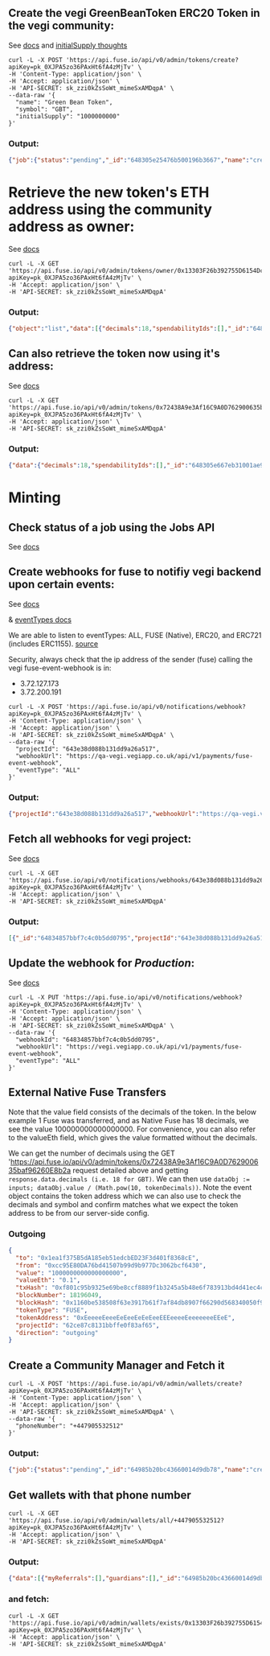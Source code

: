

## Create the vegi GreenBeanToken ERC20 Token in the vegi community:

See [docs](https://docs.fuse.io/docs/admin-api/create-an-erc-20-token) and [initialSupply thoughts](https://docs.openzeppelin.com/contracts/2.x/erc20)

```shell
curl -L -X POST 'https://api.fuse.io/api/v0/admin/tokens/create?apiKey=pk_0XJPA5zo36PAxHt6fA4zMjTv' \
-H 'Content-Type: application/json' \
-H 'Accept: application/json' \
-H 'API-SECRET: sk_zzi0kZsSoWt_mimeSxAMDqpA' \
--data-raw '{
  "name": "Green Bean Token",
  "symbol": "GBT",
  "initialSupply": "1000000000"
}'

```
### Output:
``` json
{"job":{"status":"pending","_id":"648305e25476b500196b3667","name":"createToken","data":{"bridgeType":"home","accountAddress":"0x13303F26b392755D6154Dc2Ef3603eD2b080fe11","name":"Green Bean Token","symbol":"GBT","initialSupplyInWei":"1000000000000000000000000000","tokenURI":"","expiryTimestamp":2524608000,"spendabilityIdsArr":[]},"createdAt":"2023-06-09T10:58:42.199Z","updatedAt":"2023-06-09T10:58:42.199Z","__v":0}}%
```

# Retrieve the new token's ETH address using the community address as owner:

See [docs](https://docs.fuse.io/docs/admin-api/get-tokens-by-owner)

```shell
curl -L -X GET 'https://api.fuse.io/api/v0/admin/tokens/owner/0x13303F26b392755D6154Dc2Ef3603eD2b080fe11?apiKey=pk_0XJPA5zo36PAxHt6fA4zMjTv' \
-H 'Accept: application/json' \
-H 'API-SECRET: sk_zzi0kZsSoWt_mimeSxAMDqpA'

```
### Output:
``` json
{"object":"list","data":[{"decimals":18,"spendabilityIds":[],"_id":"648305e667eb31001ae914f4","address":"0x72438A9e3Af16C9A0D762900635baf96260E8b2a","name":"Green Bean Token","symbol":"GBT","tokenURI":"","totalSupply":"1000000000000000000000000000","owner":"0x13303F26b392755D6154Dc2Ef3603eD2b080fe11","blockNumber":23739327,"tokenType":"expirable","networkType":"home","expiryTimestamp":2524608000,"createdAt":"2023-06-09T10:58:46.146Z","updatedAt":"2023-06-09T10:58:46.146Z"}]}%
```

## Can also retrieve the token now using it's address:

See [docs](https://docs.fuse.io/docs/admin-api/get-tokens-by-address)

```shell
curl -L -X GET 'https://api.fuse.io/api/v0/admin/tokens/0x72438A9e3Af16C9A0D762900635baf96260E8b2a?apiKey=pk_0XJPA5zo36PAxHt6fA4zMjTv' \
-H 'Accept: application/json' \
-H 'API-SECRET: sk_zzi0kZsSoWt_mimeSxAMDqpA'

```
### Output:
``` json
{"data":{"decimals":18,"spendabilityIds":[],"_id":"648305e667eb31001ae914f4","address":"0x72438A9e3Af16C9A0D762900635baf96260E8b2a","name":"Green Bean Token","symbol":"GBT","tokenURI":"","totalSupply":"1000000000000000000000000000","owner":"0x13303F26b392755D6154Dc2Ef3603eD2b080fe11","blockNumber":23739327,"tokenType":"expirable","networkType":"home","expiryTimestamp":2524608000,"createdAt":"2023-06-09T10:58:46.146Z","updatedAt":"2023-06-09T10:58:46.146Z"}}%
```

# Minting

## Check status of a job using the Jobs API

See [docs](https://docs.fuse.io/docs/admin-api/get-job-by-id)



## Create webhooks for fuse to notifiy vegi backend upon certain events:

See [docs](https://docs.fuse.io/docs/notification-api/webhooks)

& [eventTypes docs](https://docs.fuse.io/docs/notification-api/notifications-api#types-of-address-activity-events-in-fuse-notifications)

We are able to listen to eventTypes: ALL, FUSE (Native), ERC20, and ERC721 (includes ERC1155). [source](https://docs.fuse.io/docs/notification-api/notifications-api#3-internal-fuse-transfers)

Security, always check that the ip address of the sender (fuse) calling the vegi fuse-event-webhook is in:
- 3.72.127.173
- 3.72.200.191


```shell
curl -L -X POST 'https://api.fuse.io/api/v0/notifications/webhook?apiKey=pk_0XJPA5zo36PAxHt6fA4zMjTv' \
-H 'Content-Type: application/json' \
-H 'Accept: application/json' \
-H 'API-SECRET: sk_zzi0kZsSoWt_mimeSxAMDqpA' \
--data-raw '{
  "projectId": "643e38d088b131dd9a26a517",
  "webhookUrl": "https://qa-vegi.vegiapp.co.uk/api/v1/payments/fuse-event-webhook",
  "eventType": "ALL"
}'

```
### Output:
``` json
{"projectId":"643e38d088b131dd9a26a517","webhookUrl":"https://qa-vegi.vegiapp.co.uk/api/v1/payments/fuse-event-webhook","eventType":"ALL","_id":"64834857bbf7c4c0b5dd0795","createdAt":"2023-06-09T15:42:15.709Z","updatedAt":"2023-06-09T15:42:15.709Z","__v":0}%
```


## Fetch all webhooks for vegi project: 

See [docs](https://docs.fuse.io/docs/notification-api/get-webhooks-for-project)

```shell
curl -L -X GET 'https://api.fuse.io/api/v0/notifications/webhooks/643e38d088b131dd9a26a517?apiKey=pk_0XJPA5zo36PAxHt6fA4zMjTv' \
-H 'Accept: application/json' \
-H 'API-SECRET: sk_zzi0kZsSoWt_mimeSxAMDqpA'

```
### Output:
``` json
[{"_id":"64834857bbf7c4c0b5dd0795","projectId":"643e38d088b131dd9a26a517","webhookUrl":"https://qa-vegi.vegiapp.co.uk/api/v1/payments/fuse-event-webhook","eventType":"ALL","createdAt":"2023-06-09T15:42:15.709Z","updatedAt":"2023-06-09T15:42:15.709Z","__v":0}]%
```

## Update the webhook for *Production*:

See [docs]()

```shell
curl -L -X PUT 'https://api.fuse.io/api/v0/notifications/webhook?apiKey=pk_0XJPA5zo36PAxHt6fA4zMjTv' \
-H 'Content-Type: application/json' \
-H 'Accept: application/json' \
-H 'API-SECRET: sk_zzi0kZsSoWt_mimeSxAMDqpA' \
--data-raw '{
  "webhookId": "64834857bbf7c4c0b5dd0795",
  "webhookUrl": "https://vegi.vegiapp.co.uk/api/v1/payments/fuse-event-webhook",
  "eventType": "ALL"
}'
```

## External Native Fuse Transfers
Note that the value field consists of the decimals of the token. In the below example 1 Fuse was transferred, and as Native Fuse has 18 decimals, we see the value 100000000000000000. For convenience, you can also refer to the valueEth field, which gives the value formatted without the decimals.

We can get the number of decimals using the GET 'https://api.fuse.io/api/v0/admin/tokens/0x72438A9e3Af16C9A0D762900635baf96260E8b2a request detailed above and getting `response.data.decimals (i.e. 18 for GBT)`. We can then use `dataObj := inputs; dataObj.value / (Math.pow(10, tokenDecimals))`. Note the event object contains the token address which we can also use to check the decimals and symbol and confirm matches what we expect the token address to be from our server-side config.

### Outgoing
```json
{
  "to": "0x1ea1f375B5dA185eb51edcbED23F3d401f8368cE",
  "from": "0xcc95E80DA76bd41507b99d9b977Dc3062bcf6430",
  "value": "1000000000000000000",
  "valueEth": "0.1",
  "txHash": "0xf801c95b9325e69be8ccf8889f1b3245a5b48e6f783913bd4d41ec4c6ba9720b",
  "blockNumber": 18196049,
  "blockHash": "0x1160be538508f63e3917b61f7af84db8907f66290d568340050f97e16008cc0b",
  "tokenType": "FUSE",
  "tokenAddress": "0xEeeeeEeeeEeEeeEeEeEeeEEEeeeeEeeeeeeeEEeE",
  "projectId": "62ce87c8131bbffe0f83af65",
  "direction": "outgoing"
}
```


## Create a Community Manager and Fetch it
```shell
curl -L -X POST 'https://api.fuse.io/api/v0/admin/wallets/create?apiKey=pk_0XJPA5zo36PAxHt6fA4zMjTv' \
-H 'Content-Type: application/json' \
-H 'Accept: application/json' \
-H 'API-SECRET: sk_zzi0kZsSoWt_mimeSxAMDqpA' \
--data-raw '{
  "phoneNumber": "+447905532512"
}'
```
### Output:
``` json
{"job":{"status":"pending","_id":"64985b20bc43660014d9db78","name":"createWallet","data":{"owner":"0x13303F26b392755D6154Dc2Ef3603eD2b080fe11","walletAddress":"0x30564BEc27136457a085771DE6eCD6A0FF52Ef4d","phoneNumber":"+447905532512","_id":"64985b20bc43660014d9db76","salt":"0x6cda2a40c8b288005208a8b407101f4b1d60bac3e28071c8f172866949396b09"},"createdAt":"2023-06-25T15:20:00.558Z","updatedAt":"2023-06-25T15:20:00.558Z","__v":0}}
```

## Get wallets with that phone number
```shell
curl -L -X GET 'https://api.fuse.io/api/v0/admin/wallets/all/+447905532512?apiKey=pk_0XJPA5zo36PAxHt6fA4zMjTv' \
-H 'Accept: application/json' \
-H 'API-SECRET: sk_zzi0kZsSoWt_mimeSxAMDqpA'
```
### Output:
``` json
{"data":[{"myReferrals":[],"guardians":[],"_id":"64985b20bc43660014d9db76","isContractDeployed":false,"firebaseTokens":[],"backup":false,"salt":"0x6cda2a40c8b288005208a8b407101f4b1d60bac3e28071c8f172866949396b09","networks":["fuse"],"pendingNetworks":[],"balancesOnForeign":{},"upgradesInstalled":[],"version":"1.7.0","paddedVersion":"0001.0007.0000","phoneNumber":"+447905532512","accountAddress":"0x13303F26b392755D6154Dc2Ef3603eD2b080fe11","walletOwnerOriginalAddress":"0x13303F26b392755D6154Dc2Ef3603eD2b080fe11","walletFactoryOriginalAddress":"0x2FE1F9bBC9CE8Ea4E00F89FC1a8936DE6934b63D","walletFactoryCurrentAddress":"0x2FE1F9bBC9CE8Ea4E00F89FC1a8936DE6934b63D","walletImplementationOriginalAddress":"0x811A7F70d12fbd29Ec494eDc75645E66f5fCcCFc","walletImplementationCurrentAddress":"0x811A7F70d12fbd29Ec494eDc75645E66f5fCcCFc","walletModulesOriginal":{"GuardianManager":"0x1D91b84b22AC32B7928Dc6BdB2A66C42Fc32F1C3","LockManager":"0x8221d124f8255f61fC5f1dbb2382364B53355574","RecoveryManager":"0xcB4606396746Cd62Ac9ea9Cc0fCc5B16BE73E7aF","ApprovedTransfer":"0x2cbE5fE3d259313F25Ac2Dd10FAB8B851561F366","TransferManager":"0x2B3113B752645dfAFCe690706b5eCAd9d83977CF","TokenExchanger":"0xaA556969CB2782052A2eADEA32e660d40f4C4281","CommunityManager":"0x0D4926876ba1ada6E9b542e018eBeD517FFc8050","WalletOwnershipManager":"0x0134652f44006eE54f1E86d6a5786a28b9dCcD0b","DAIPointsManager":"0x602C6FbF83f5B758365DB51f38D311B09657f72c"},"walletModules":{"GuardianManager":"0x1D91b84b22AC32B7928Dc6BdB2A66C42Fc32F1C3","LockManager":"0x8221d124f8255f61fC5f1dbb2382364B53355574","RecoveryManager":"0xcB4606396746Cd62Ac9ea9Cc0fCc5B16BE73E7aF","ApprovedTransfer":"0x2cbE5fE3d259313F25Ac2Dd10FAB8B851561F366","TransferManager":"0x2B3113B752645dfAFCe690706b5eCAd9d83977CF","TokenExchanger":"0xaA556969CB2782052A2eADEA32e660d40f4C4281","CommunityManager":"0x0D4926876ba1ada6E9b542e018eBeD517FFc8050","WalletOwnershipManager":"0x0134652f44006eE54f1E86d6a5786a28b9dCcD0b","DAIPointsManager":"0x602C6FbF83f5B758365DB51f38D311B09657f72c"},"appName":"chargeApp_643e38d088b131dd9a26a517","walletAddress":"0x30564BEc27136457a085771DE6eCD6A0FF52Ef4d","createdAt":"2023-06-25T15:20:00.545Z","updatedAt":"2023-06-25T15:20:05.891Z","__v":0}]}
```

### and fetch:

```shell
curl -L -X GET 'https://api.fuse.io/api/v0/admin/wallets/exists/0x13303F26b392755D6154Dc2Ef3603eD2b080fe11?apiKey=pk_0XJPA5zo36PAxHt6fA4zMjTv' \
-H 'Accept: application/json' \
-H 'API-SECRET: sk_zzi0kZsSoWt_mimeSxAMDqpA'
```